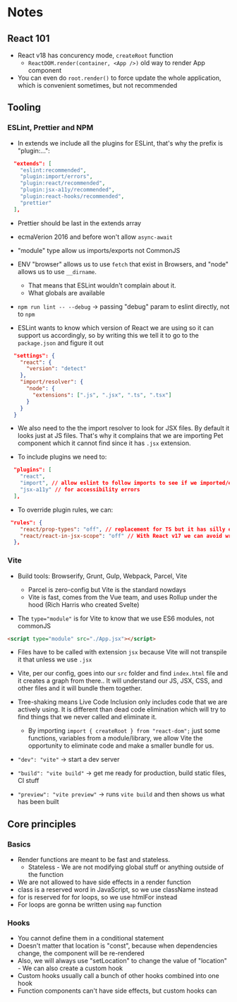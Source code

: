 # Notes

## React 101

- React v18 has concurency mode, `createRoot` function
  - `ReactDOM.render(container, <App />)` old way to render App component
- You can even do `root.render()` to force update the whole application, which is convenient sometimes, but not recommended

## Tooling

### ESLint, Prettier and NPM

- In extends we include all the plugins for ESLint, that's why the prefix is "plugin:...":

```json
  "extends": [
    "eslint:recommended",
    "plugin:import/errors",
    "plugin:react/recommended",
    "plugin:jsx-a11y/recommended",
    "plugin:react-hooks/recommended",
    "prettier"
  ],
```

- Prettier should be last in the extends array
- ecmaVerion 2016 and before won't allow `async-await`
- "module" type allow us imports/exports not CommonJS
- ENV "browser" allows us to use `fetch` that exist in Browsers, and "node" allows us to use `__dirname`.

  - That means that ESLint wouldn't complain about it.
  - What globals are available

- `npm run lint -- --debug` -> passing "debug" param to eslint directly, not to `npm`

- ESLint wants to know which version of React we are using so it can support us accordingly, so by writing this we tell it to go to the `package.json` and figure it out

```json
  "settings": {
    "react": {
      "version": "detect"
    },
    "import/resolver": {
      "node": {
        "extensions": [".js", ".jsx", ".ts", ".tsx"]
      }
    }
  }
```

- We also need to the the import resolver to look for JSX files. By default it looks just at JS files. That's why it complains that we are importing Pet component which it cannot find since it has `.jsx` extension.

- To include plugins we need to:

```json
  "plugins": [
    "react",
    "import", // allow eslint to follow imports to see if we imported/exported everything that we use correctly
    "jsx-a11y" // for accessibility errors
  ],
```

- To override plugin rules, we can:

```json
 "rules": {
    "react/prop-types": "off", // replacement for TS but it has silly errors
    "react/react-in-jsx-scope": "off" // With React v17 we can avoid writing import for React in components, which used to be a rule
  },
```

### Vite

- Build tools: Browserify, Grunt, Gulp, Webpack, Parcel, Vite

  - Parcel is zero-config but Vite is the standard nowdays
  - Vite is fast, comes from the Vue team, and uses Rollup under the hood (Rich Harris who created Svelte)

- The `type="module"` is for Vite to know that we use ES6 modules, not commonJS

```html
<script type="module" src="./App.jsx"></script>
```

- Files have to be called with extension `jsx` because Vite will not transpile it that unless we use `.jsx`

- Vite, per our config, goes into our `src` folder and find `index.html` file and it creates a graph from there.. It will understand our JS, JSX, CSS, and other files and it will bundle them together.

- Tree-shaking means Live Code Inclusion only includes code that we are actively using. It is different than dead code elimination which will try to find things that we never called and eliminate it.

  - By importing `import { createRoot } from "react-dom";` just some functions, variables from a module/library, we allow Vite the opportunity to eliminate code and make a smaller bundle for us.

- `"dev": "vite"` -> start a dev server
- `"build": "vite build"` -> get me ready for production, build static files, CI stuff
- `"preview": "vite preview"` -> runs `vite build` and then shows us what has been built

## Core principles

### Basics

- Render functions are meant to be fast and stateless.
  - Stateless - We are not modifying global stuff or anything outside of the function
- We are not allowed to have side effects in a render function
- class is a reserved word in JavaScript, so we use className instead
- for is reserved for for loops, so we use htmlFor instead
- For loops are gonna be written using `map` function

### Hooks

- You cannot define them in a conditional statement
- Doesn't matter that location is "const", because when dependencies change, the component will be re-rendered
- Also, we will always use "setLocation" to change the value of "location" - We can also create a custom hook
- Custom hooks usually call a bunch of other hooks combined into one hook
- Function components can't have side effects, but custom hooks can
